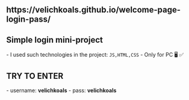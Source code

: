 <h2>https://velichkoals.github.io/welcome-page-login-pass/</h2>
<h2>Simple login mini-project</h2> 
- I used such technologies in the project: <code>JS,HTML,CSS</code> 
- Only for PC 🖥 ✅
<h2>TRY TO ENTER</h2> 
- username: <strong>velichkoals</strong> 
- pass: <strong>velichkoals</strong> 
